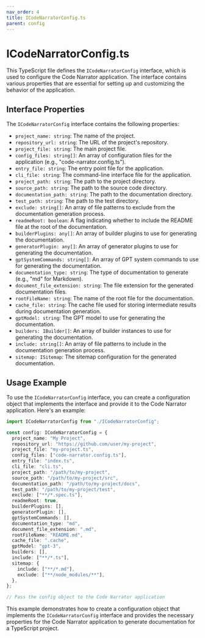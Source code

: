 ```yaml
---
nav_order: 4
title: ICodeNarratorConfig.ts
parent: config
---
```


# ICodeNarratorConfig.ts

This TypeScript file defines the `ICodeNarratorConfig` interface, which is used to configure the Code Narrator application. The interface contains various properties that are essential for setting up and customizing the behavior of the application.

## Interface Properties

The `ICodeNarratorConfig` interface contains the following properties:

- `project_name: string`: The name of the project.
- `repository_url: string`: The URL of the project's repository.
- `project_file: string`: The main project file.
- `config_files: string[]`: An array of configuration files for the application (e.g., "code-narrator.config.ts").
- `entry_file: string`: The entry point file for the application.
- `cli_file: string`: The command-line interface file for the application.
- `project_path: string`: The path to the project directory.
- `source_path: string`: The path to the source code directory.
- `documentation_path: string`: The path to the documentation directory.
- `test_path: string`: The path to the test directory.
- `exclude: string[]`: An array of file patterns to exclude from the documentation generation process.
- `readmeRoot: boolean`: A flag indicating whether to include the README file at the root of the documentation.
- `builderPlugins: any[]`: An array of builder plugins to use for generating the documentation.
- `generatorPlugin: any[]`: An array of generator plugins to use for generating the documentation.
- `gptSystemCommands: string[]`: An array of GPT system commands to use for generating the documentation.
- `documentation_type: string`: The type of documentation to generate (e.g., "md" for Markdown).
- `document_file_extension: string`: The file extension for the generated documentation files.
- `rootFileName: string`: The name of the root file for the documentation.
- `cache_file: string`: The cache file used for storing intermediate results during documentation generation.
- `gptModel: string`: The GPT model to use for generating the documentation.
- `builders: IBuilder[]`: An array of builder instances to use for generating the documentation.
- `include: string[]`: An array of file patterns to include in the documentation generation process.
- `sitemap: ISitemap`: The sitemap configuration for the generated documentation.

## Usage Example

To use the `ICodeNarratorConfig` interface, you can create a configuration object that implements the interface and provide it to the Code Narrator application. Here's an example:

```typescript
import ICodeNarratorConfig from "./ICodeNarratorConfig";

const config: ICodeNarratorConfig = {
  project_name: "My Project",
  repository_url: "https://github.com/user/my-project",
  project_file: "my-project.ts",
  config_files: ["code-narrator.config.ts"],
  entry_file: "index.ts",
  cli_file: "cli.ts",
  project_path: "/path/to/my-project",
  source_path: "/path/to/my-project/src",
  documentation_path: "/path/to/my-project/docs",
  test_path: "/path/to/my-project/test",
  exclude: ["**/*.spec.ts"],
  readmeRoot: true,
  builderPlugins: [],
  generatorPlugin: [],
  gptSystemCommands: [],
  documentation_type: "md",
  document_file_extension: ".md",
  rootFileName: "README.md",
  cache_file: ".cache",
  gptModel: "gpt-3",
  builders: [],
  include: ["**/*.ts"],
  sitemap: {
    include: ["**/*.md"],
    exclude: ["**/node_modules/**"],
  },
};

// Pass the config object to the Code Narrator application
```

This example demonstrates how to create a configuration object that implements the `ICodeNarratorConfig` interface and provides the necessary properties for the Code Narrator application to generate documentation for a TypeScript project.